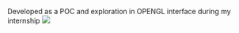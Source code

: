 Developed as a POC and exploration in OPENGL interface during my internship 
![](https://github.com/gagandeep3458/OPenGLDemo2/blob/master/opengl_cube_demo_and_clicks_handling.gif)
